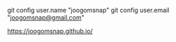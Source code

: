 git config user.name "joogomsnap"
git config user.email "joogomsnap@gmail.com"

https://joogomsnap.github.io/